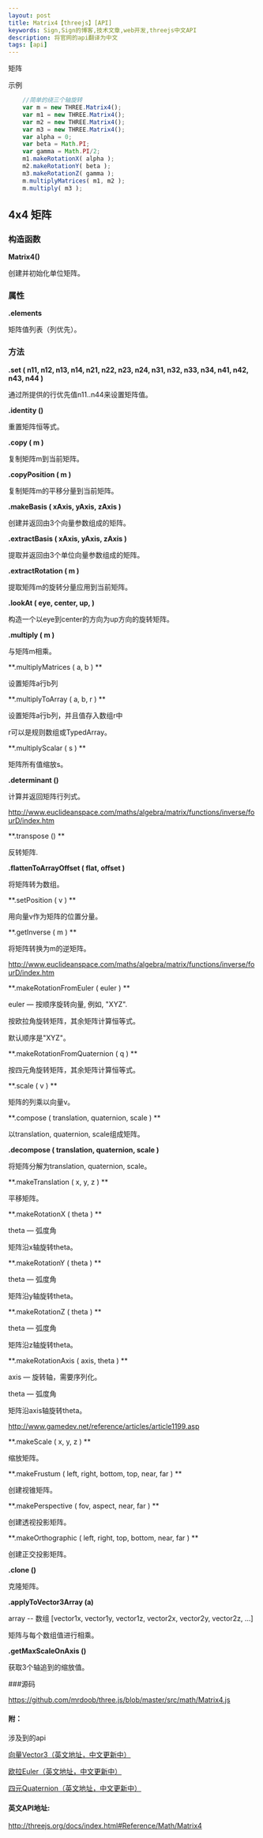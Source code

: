 ```yaml
---
layout: post
title: Matrix4【threejs】[API]
keywords: Sign,Sign的博客,技术文章,web开发,threejs中文API
description: 将官网的api翻译为中文
tags: [api]
---
```

矩阵

示例

```javascript
	//简单的绕三个轴旋转
	var m = new THREE.Matrix4();
	var m1 = new THREE.Matrix4();
	var m2 = new THREE.Matrix4();
	var m3 = new THREE.Matrix4();
	var alpha = 0;
	var beta = Math.PI;
	var gamma = Math.PI/2;
	m1.makeRotationX( alpha );
	m2.makeRotationY( beta );
	m3.makeRotationZ( gamma );
	m.multiplyMatrices( m1, m2 );
	m.multiply( m3 );
```

## 4x4 矩阵

### 构造函数

**Matrix4()**

创建并初始化单位矩阵。

### 属性

**.elements**

矩阵值列表（列优先）。

### 方法

**.set ( n11, n12, n13, n14, n21, n22, n23, n24, n31, n32, n33, n34, n41, n42, n43, n44 )**

通过所提供的行优先值n11..n44来设置矩阵值。

**.identity ()**

重置矩阵恒等式。

**.copy ( m )**

复制矩阵m到当前矩阵。

**.copyPosition ( m )**

复制矩阵m的平移分量到当前矩阵。

**.makeBasis ( xAxis, yAxis, zAxis )**

创建并返回由3个向量参数组成的矩阵。

**.extractBasis ( xAxis, yAxis, zAxis )**

提取并返回由3个单位向量参数组成的矩阵。

**.extractRotation ( m )**

提取矩阵m的旋转分量应用到当前矩阵。

**.lookAt ( eye, center, up, )**

构造一个以eye到center的方向为up方向的旋转矩阵。

**.multiply ( m )**

与矩阵m相乘。

**.multiplyMatrices ( a, b ) **

设置矩阵a行b列

**.multiplyToArray ( a, b, r ) **

设置矩阵a行b列，并且值存入数组r中

r可以是规则数组或TypedArray。

**.multiplyScalar ( s ) **

矩阵所有值缩放s。

**.determinant ()**

计算并返回矩阵行列式。

<a href="http://www.euclideanspace.com/maths/algebra/matrix/functions/inverse/fourD/index.htm" target="_blank">http://www.euclideanspace.com/maths/algebra/matrix/functions/inverse/fourD/index.htm</a>

**.transpose () **

反转矩阵.

**.flattenToArrayOffset ( flat, offset )**

将矩阵转为数组。

**.setPosition ( v ) **

用向量v作为矩阵的位置分量。

**.getInverse ( m ) **

将矩阵转换为m的逆矩阵。

<a href="http://www.euclideanspace.com/maths/algebra/matrix/functions/inverse/fourD/index.htm" target="_blank">http://www.euclideanspace.com/maths/algebra/matrix/functions/inverse/fourD/index.htm</a>

**.makeRotationFromEuler ( euler ) **

euler — 按顺序旋转向量, 例如, "XYZ".

按欧拉角旋转矩阵，其余矩阵计算恒等式。

默认顺序是"XYZ"。

**.makeRotationFromQuaternion ( q ) **

按四元角旋转矩阵，其余矩阵计算恒等式。

**.scale ( v ) **

矩阵的列乘以向量v。

**.compose ( translation, quaternion, scale ) **

以translation, quaternion, scale组成矩阵。

**.decompose ( translation, quaternion, scale )**

将矩阵分解为translation, quaternion, scale。

**.makeTranslation ( x, y, z ) **

平移矩阵。

**.makeRotationX ( theta ) **

theta — 弧度角

矩阵沿x轴旋转theta。

**.makeRotationY ( theta ) **

theta — 弧度角

矩阵沿y轴旋转theta。

**.makeRotationZ ( theta ) **

theta — 弧度角

矩阵沿z轴旋转theta。

**.makeRotationAxis ( axis, theta ) **

axis — 旋转轴，需要序列化。

theta — 弧度角

矩阵沿axis轴旋转theta。

<a href="http://www.gamedev.net/reference/articles/article1199.asp" target="_blank">http://www.gamedev.net/reference/articles/article1199.asp</a>

**.makeScale ( x, y, z ) **

缩放矩阵。

**.makeFrustum ( left, right, bottom, top, near, far ) **

创建视锥矩阵。

**.makePerspective ( fov, aspect, near, far ) **

创建透视投影矩阵。

**.makeOrthographic ( left, right, top, bottom, near, far ) **

创建正交投影矩阵。

**.clone ()**

克隆矩阵。

**.applyToVector3Array (a)**

array -- 数组 [vector1x, vector1y, vector1z, vector2x, vector2y, vector2z, ...]

矩阵与每个数组值进行相乘。

**.getMaxScaleOnAxis ()**

获取3个轴追到的缩放值。

###源码

<a href="https://github.com/mrdoob/three.js/blob/master/src/math/Matrix4.js" target="_blank">https://github.com/mrdoob/three.js/blob/master/src/math/Matrix4.js</a>

#### 附：

涉及到的api

<a href="http://threejs.org/docs/index.html#Reference/Math/Vector3" target="_blank">向量Vector3（英文地址，中文更新中）</a>

<a href="http://threejs.org/docs/index.html#Reference/Math/Euler" target="_blank">欧拉Euler（英文地址，中文更新中）</a>

<a href="http://threejs.org/docs/index.html#Reference/Math/Quaternion" target="_blank">四元Quaternion（英文地址，中文更新中）</a>

#### 英文API地址:

<a href="http://threejs.org/docs/index.html#Reference/Math/Matrix4" target="_blank">http://threejs.org/docs/index.html#Reference/Math/Matrix4</a>